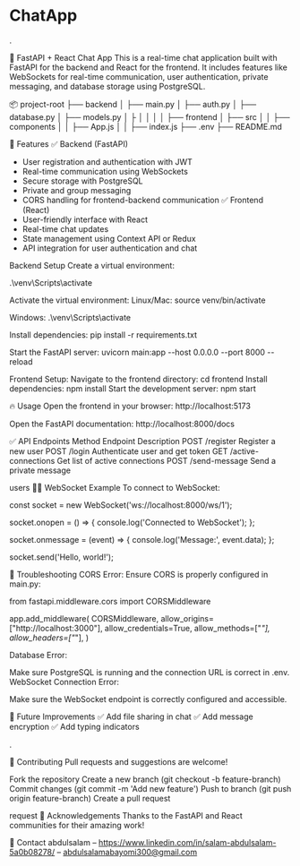 # ChatApp

.

🚀 FastAPI + React Chat App
This is a real-time chat application built with FastAPI for the backend and React for the frontend. It includes features like WebSockets for real-time communication, user authentication, private messaging, and database storage using PostgreSQL.

📦 project-root
├── backend
│   ├── main.py
│   ├── auth.py
│   ├── database.py
│   ├── models.py
│   ├
│   │ 
│   │ 
├── frontend
│   ├── src
│   │   ├── components
│   │   ├── App.js
│   │   ├── index.js
├── .env
├── README.md


🚀 Features
✅ Backend (FastAPI)
- User registration and authentication with JWT
- Real-time communication using WebSockets
- Secure storage with PostgreSQL
- Private and group messaging
- CORS handling for frontend-backend communication
✅ Frontend (React)
- User-friendly interface with React
- Real-time chat updates
- State management using Context API or Redux
- API integration for user authentication and chat


Backend Setup
Create a virtual environment:

.\venv\Scripts\activate

Activate the virtual environment:
Linux/Mac:
    source venv/bin/activate

Windows:
    .\venv\Scripts\activate

Install dependencies:
    pip install -r requirements.txt

Start the FastAPI server:
    uvicorn main:app --host 0.0.0.0 --port 8000 --reload

Frontend Setup:
Navigate to the frontend directory:
    cd frontend
Install dependencies:
    npm install
Start the development server:
    npm start


🔥 Usage
Open the frontend in your browser:
    http://localhost:5173

Open the FastAPI documentation:
    http://localhost:8000/docs


✅ API Endpoints
Method	Endpoint	        Description
POST	/register	        Register a new user
POST	/login	            Authenticate user and get token
GET	    /active-connections	Get list of active connections
POST	/send-message	    Send a private message


users
👨‍💻 WebSocket Example
To connect to WebSocket:

const socket = new WebSocket('ws://localhost:8000/ws/1');

socket.onopen = () => {
  console.log('Connected to WebSocket');
};

socket.onmessage = (event) => {
  console.log('Message:', event.data);
};

socket.send('Hello, world!');


🐞 Troubleshooting
CORS Error:
Ensure CORS is properly configured in main.py:

from fastapi.middleware.cors import CORSMiddleware

app.add_middleware(
    CORSMiddleware,
    allow_origins=["http://localhost:3000"],
    allow_credentials=True,
    allow_methods=["*"],
    allow_headers=["*"],
)

Database Error:

Make sure PostgreSQL is running and the connection URL is correct in .env.
WebSocket Connection Error:

Make sure the WebSocket endpoint is correctly configured and accessible.


🚀 Future Improvements
    ✅ Add file sharing in chat
    ✅ Add message encryption
    ✅ Add typing indicators


.

🌟 Contributing
Pull requests and suggestions are welcome!

Fork the repository
Create a new branch (git checkout -b feature-branch)
Commit changes (git commit -m 'Add new feature')
Push to branch (git push origin feature-branch)
Create a pull request


request
🙌 Acknowledgements
Thanks to the FastAPI and React communities for their amazing work!


🎯 Contact
abdulsalam – https://www.linkedin.com/in/salam-abdulsalam-5a0b08278/ – abdulsalamabayomi300@gmail.com

    
